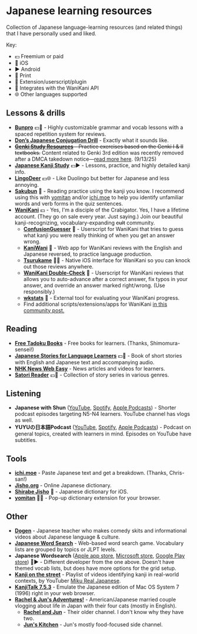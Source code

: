 # Japanese learning resources

Collection of Japanese language-learning resources (and related things) that I have personally used and liked.

 Key:
- 💵 Freemium or paid
- 📱 iOS
- ▶️ Android
- 📖 Print
- 📜 Extension/userscript/plugin
- 🦀 Integrates with the WaniKani API
- 🌐 Other languages supported


## Lessons & drills

- **[Bunpro](bunpro.jp)** 💵🦀 - Highly customizable grammar and vocab lessons with a spaced repetition system for reviews. 
- **[Don’s Japanese Conjugation Drill](https://wkdonc.github.io/conjugation/drill.html)** - Exactly what it sounds like.
- ~~**[Genki Study Resources](https://sethclydesdale.github.io/genki-study-resources/lessons-3rd/)** - Practice exercises based on the Genki I & II textbooks.~~ Content related to Genki 3rd edition was recently removed after a DMCA takedown notice—[read more here](https://ko-fi.com/post/Important-Information-Regarding-Genki-and-Quartet-D1D21L4B1S). (9/13/25)
- **[Japanese Kanji Study](https://play.google.com/store/apps/details?id=com.mindtwisted.kanjistudy)** 💵▶️ - Lessons, practice, and highly detailed kanji info. 
- **[LingoDeer](https://www.lingodeer.com/)** 💵🌐 - Like Duolingo but better for Japanese and less annoying. 
- **[Sakubun](https://sakubun.xyz/)** 🦀 - Reading practice using the kanji you know. I recommend using this with [yomitan](https://yomitan.wiki/) and/or [ichi.moe](https://ichi.moe/) to help you identify unfamiliar words and verb forms in the quiz sentences.
- **[WaniKani](https://www.wanikani.com/)** 💵 - Yes, I'm a disciple of the Crabigator. Yes, I have a lifetime account. (They go on sale every year. Just saying.) Join our beautiful kanji-recognizing, vocabulary-expanding ~~cult~~ community.
  - **[ConfusionGuesser](https://community.wanikani.com/t/userscript-confusionguesser/38432)** 📜 - Userscript for WaniKani that tries to guess what kanji you were really thinking of when you get an answer wrong.
  - **[KaniWani](https://www.kaniwani.com/welcome)** 🦀 - Web app for WaniKani reviews with the English and Japanese reversed, to practice language production. 
  - **[Tsurukame](https://apps.apple.com/us/app/tsurukame-for-wanikani/id1367114761)** 📱🦀 - Native iOS interface for WaniKani so you can knock out those reviews anywhere.
  - **[WaniKani Double-Check](https://community.wanikani.com/t/userscript-double-check-version-2x/31456)** 📜 - Userscript for WaniKani reviews that allows you to auto-advance after a correct answer, fix typos in your answer, and override an answer marked right/wrong. (Use responsibly.)
  - **[wkstats](https://www.wkstats.com/login)** 🦀 - External tool for evaluating your WaniKani progress.
  - Find additional scripts/extensions/apps for WaniKani [in this community post.](https://community.wanikani.com/t/the-new-and-improved-list-of-api-and-third-party-apps/7694)

## Reading

- **[Free Tadoku Books](https://tadoku.org/japanese/en/free-books-en/)** - Free books for learners. (Thanks, Shimomura-sensei!)
- **[Japanese Stories for Language Learners](https://www.tuttlepublishing.com/japan/japanese-stories-for-language-learners)** 💵📖 - Book of short stories with English and Japanese text and accompanying audio. 
- **[NHK News Web Easy](https://www3.nhk.or.jp/news/easy/)** - News articles and videos for learners.
- **[Satori Reader](https://www.satorireader.com/)** 💵🦀 - Collection of story series in various genres.

## Listening

- **Japanese with Shun** ([YouTube](https://www.youtube.com/@JapanesewithShun), [Spotify](https://open.spotify.com/show/0TWRqowC0TPhXlG79M0qzv?si=256567bda2664d90), [Apple Podcasts](https://podcasts.apple.com/us/podcast/japanese-with-shun/id1550709885)) - Shorter podcast episodes targeting N5-N4 learners. YouTube channel has vlogs as well. 
- **YUYUの日本語Podcast** ([YouTube](https://www.youtube.com/channel/UC8dWfySP_cKDMFj6aFfQbFA), [Spotify](https://open.spotify.com/show/0hQDsR0brfk88Nls8fydo4), [Apple Podcasts](https://podcasts.apple.com/us/podcast/yuyu%E3%81%AE%E6%97%A5%E6%9C%AC%E8%AA%9Epodcast-japanese-podcast/id1480155677)) - Podcast on general topics, created with learners in mind. Episodes on YouTube have subtitles.

## Tools

- **[ichi.moe](https://ichi.moe/)** - Paste Japanese text and get a breakdown. (Thanks, Chris-san!)
- **[Jisho.org](https://jisho.org/)** - Online Japanese dictionary.
- **[Shirabe Jisho](https://ricoapps.com/)** 📱 - Japanese dictionary for iOS.
- **[yomitan](https://yomitan.wiki/)** 📜🌐 - Pop-up dictionary extension for your browser.

## Other

- **[Dogen](https://www.youtube.com/@Dogen)** - Japanese teacher who makes comedy skits and informational videos about Japanese language & culture.
- **[Japanese Word Search](https://www.japanesewordsearch.com/?category=JLPT%20N5)** - Web-based word search game. Vocabulary lists are grouped by topics or JLPT levels.
- **Japanese Wordsearch** ([Apple app store](https://apps.apple.com/us/app/japanese-wordsearch/id1525919607), [Microsoft store](https://apps.microsoft.com/detail/9nsjz6p2v99w?ocid=webpdpshare), [Google Play store](https://play.google.com/store/apps/details?id=net.kakitai.japanesewordsearch)) 📱▶️ - Different developer from the one above. Doesn't have themed vocab lists, but does have more options for the grid setup.
- **[Kanji on the street](https://www.youtube.com/playlist?list=PLP6jQzrtQ71_B-SU8S984GAtn9orJlHfs)** - Playlist of videos identifying kanji in real-world contexts, by YouTuber [Miku Real Japanese](https://www.youtube.com/@mikurealjapanese).
- **[KanjiTalk 7.5.3](https://infinitemac.org/1996/KanjiTalk%207.5.3)** - Emulate the Japanese edition of Mac OS System 7 (1996) right in your web browser.
- **[Rachel & Jun's Adventures!](https://www.youtube.com/@RachelandJunAdventures)** - American/Japanese married couple vlogging about life in Japan with their four cats (mostly in English).
  - **[Rachel and Jun](https://www.youtube.com/@RachelandJun/videos)** - Their older channel. I don't know why they have two.
  - **[Jun's Kitchen](https://www.youtube.com/@JunsKitchen)** - Jun's mostly food-focused side channel.
